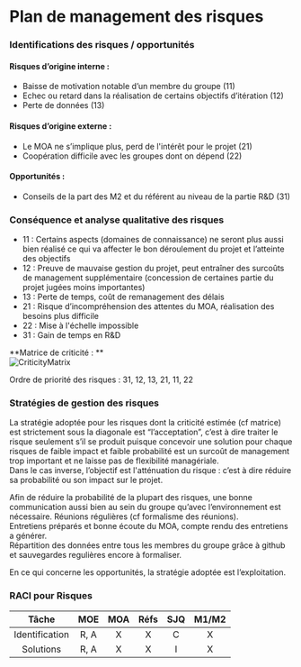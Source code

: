 # Plan de management des risques


### Identifications des risques / opportunités
#### Risques d’origine interne :
* Baisse de motivation notable d’un membre du groupe (11)
* Echec ou retard dans la réalisation de certains objectifs d’itération (12)
* Perte de données (13)

#### Risques d’origine externe :
* Le MOA ne s’implique plus, perd de l'intérêt pour le projet (21)
* Coopération difficile avec les groupes dont on dépend (22)

#### Opportunités :
* Conseils de la part des M2 et du référent au niveau de la partie R&D (31)

### Conséquence et analyse qualitative des risques

* 11 : Certains aspects (domaines de connaissance) ne seront plus aussi bien réalisé ce qui va affecter le bon déroulement du projet et l’atteinte des objectifs
* 12 : Preuve de mauvaise gestion du projet, peut entraîner des surcoûts de management supplémentaire (concession de certaines partie du projet jugées moins importantes)
* 13 : Perte de temps, coût de remanagement des délais
* 21 : Risque d’incompréhension des attentes du MOA, réalisation des besoins plus difficile
* 22 : Mise à l'échelle impossible
* 31 : Gain de temps en R&D

**Matrice de criticité : **  
![CriticityMatrix](https://zupimages.net/up/19/05/jeqn.png)



Ordre de priorité des risques : 31, 12, 13, 21, 11, 22

### Stratégies de gestion des risques

La stratégie adoptée pour les risques dont la criticité estimée (cf matrice) est strictement sous la diagonale est   “l’acceptation”, c’est à dire traiter le risque seulement s’il se produit puisque concevoir une solution pour chaque  
risques de faible impact et faible probabilité est un surcoût de management trop important et ne laisse pas de flexibilité managériale.  
Dans le cas inverse, l’objectif est l'atténuation du risque : c’est à dire réduire sa probabilité ou son impact sur le projet. 

Afin de réduire la probabilité de la plupart des risques, une bonne communication aussi bien au sein du groupe qu’avec   l’environnement est nécessaire. Réunions régulières (cf formalisme des réunions).  
Entretiens préparés et bonne écoute du MOA, compte rendu des entretiens a générer.  
Répartition des données entre tous les membres du groupe grâce à github et sauvegardes regulières encore à formaliser.  

En ce qui concerne les opportunités, la stratégie adoptée est l’exploitation.

### RACI pour Risques

| Tâche		| MOE   | MOA   | Réfs  | SJQ   | M1/M2 |
| :-----------: | :---: | :---: | :---: | :---: | :---: |
| Identification	| R, A	| X	| X	| C	| X	|
| Solutions	| R, A	| X	| X	| I	| X	|
